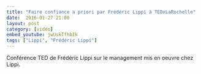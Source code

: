 ```yaml
---
title: "Faire confiance a priori par Frédéric Lippi à TEDxLaRochelle"
date:  2016-01-27 21:00
layout: post
category: [vidéo]
embed_youtube: jwUskTfhbIk
tags: ["Lippi", "Frédéric Lippi"]
---
```




Conférence TED de Frédéric Lippi sur le management mis en oeuvre chez Lippi.
